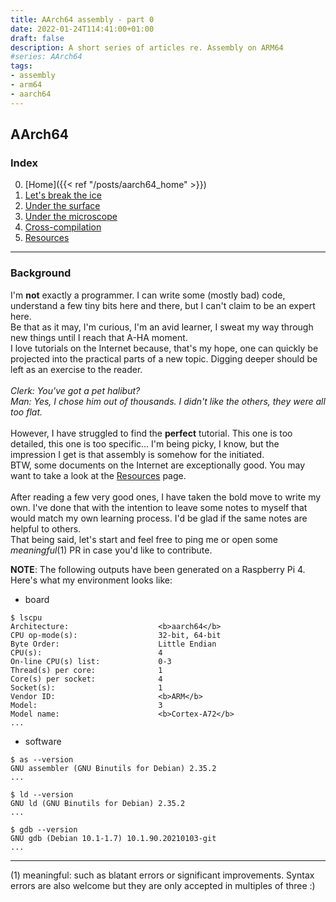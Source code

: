```yaml
---
title: AArch64 assembly - part 0 
date: 2022-01-24T114:41:00+01:00
draft: false
description: A short series of articles re. Assembly on ARM64
#series: AArch64
tags:
- assembly
- arm64
- aarch64
---
```


## AArch64

### Index
<!--0. [Home](https://carmelo0x99.github.io/posts/aarch64_home)</br>-->
0. [Home]({{< ref "/posts/aarch64_home" >}})</br>
1. [Let's break the ice](aarch64_first)</br>
2. [Under the surface](aarch64_second)</br>
3. [Under the microscope](aarch64_third)</br>
4. [Cross-compilation](aarch64_fourth)</br>
5. [Resources](aarch64_resources)</br>

----

### Background
I'm **not** exactly a programmer. I can write some (mostly bad) code, understand a few tiny bits here and there, but I can't claim to be an expert here.</br>
Be that as it may, I'm curious, I'm an avid learner, I sweat my way through new things until I reach that A-HA moment.</br>
I love tutorials on the Internet because, that's my hope, one can quickly be projected into the practical parts of a new topic. Digging deeper should be left as an exercise to the reader.</br>
</br>
_Clerk: You've got a pet halibut?_</br>
_Man: Yes, I chose him out of thousands. I didn't like the others, they were all too flat._</br>
</br>
However, I have struggled to find the **perfect** tutorial. This one is too detailed, this one is too specific... I'm being picky, I know, but the impression I get is that assembly is somehow for the initiated.</br>
BTW, some documents on the Internet are exceptionally good. You may want to take a look at the [Resources](aarch64_resources) page.</br>
</br>
After reading a few very good ones, I have taken the bold move to write my own. I've done that with the intention to leave some notes to myself that would match my own learning process. I'd be glad if the same notes are helpful to others.</br>
That being said, let's start and feel free to ping me or open some _meaningful_(1) PR in case you'd like to contribute.</br>

**NOTE**: The following outputs have been generated on a Raspberry Pi 4.
Here's what my environment looks like:</br>

- board
```
$ lscpu
Architecture:                    <b>aarch64</b>
CPU op-mode(s):                  32-bit, 64-bit
Byte Order:                      Little Endian
CPU(s):                          4
On-line CPU(s) list:             0-3
Thread(s) per core:              1
Core(s) per socket:              4
Socket(s):                       1
Vendor ID:                       <b>ARM</b> 
Model:                           3
Model name:                      <b>Cortex-A72</b>
...
```

- software
```
$ as --version
GNU assembler (GNU Binutils for Debian) 2.35.2
...

$ ld --version
GNU ld (GNU Binutils for Debian) 2.35.2
...

$ gdb --version
GNU gdb (Debian 10.1-1.7) 10.1.90.20210103-git
...
```

----

(1) meaningful: such as blatant errors or significant improvements. Syntax errors are also welcome but they are only accepted in multiples of three :)

